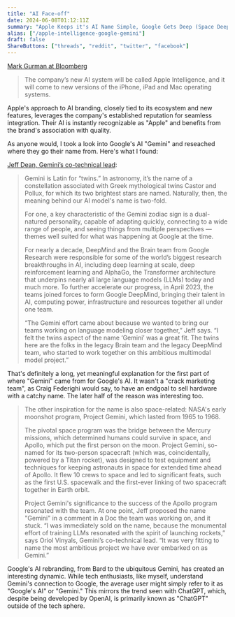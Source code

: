 ```yaml
---
title: "AI Face-off"
date: 2024-06-08T01:12:11Z
summary: "Apple Keeps it's AI Name Simple, Google Gets Deep (Space Deep)"
alias: ["/apple-intelligence-google-gemini"]
draft: false
ShareButtons: ["threads", "reddit", "twitter", "facebook"]
---
```


[Mark Gurman at Bloomberg](https://www.bloomberg.com/news/articles/2024-06-07/apple-wwdc-2024-what-to-expect-ai-ipados-18-macos-15-siri-updates-more?srnd=all)

> The company’s new AI system will be called Apple Intelligence, and it will come to new versions of the iPhone, iPad and Mac operating systems.

Apple's approach to AI branding, closely tied to its ecosystem and new features, leverages the company's established reputation for seamless integration. Their AI is instantly recognizable as "Apple" and benefits from the brand's association with quality.

As anyone would, I took a look into Google's AI "Gemini" and reseached where they go their name from. Here's what I found:

[Jeff Dean, Gemini’s co-technical lead](https://blog.google/technology/ai/google-gemini-ai-name-meaning/): 
> Gemini is Latin for “twins.” In astronomy, it’s the name of a constellation associated with Greek mythological twins Castor and Pollux, for which its two brightest stars are named. Naturally, then, the meaning behind our AI model's name is two-fold.
>
> For one, a key characteristic of the Gemini zodiac sign is a dual-natured personality, capable of adapting quickly, connecting to a wide range of people, and seeing things from multiple perspectives — themes well suited for what was happening at Google at the time.
>
> For nearly a decade, DeepMind and the Brain team from Google Research were responsible for some of the world’s biggest research breakthroughs in AI, including deep learning at scale, deep reinforcement learning and AlphaGo, the Transformer architecture that underpins nearly all large language models (LLMs) today and much more. To further accelerate our progress, in April 2023, the teams joined forces to form Google DeepMind, bringing their talent in AI, computing power, infrastructure and resources together all under one team.
>
> “The Gemini effort came about because we wanted to bring our teams working on language modeling closer together,” Jeff says. “I felt the twins aspect of the name ‘Gemini’ was a great fit. The twins here are the folks in the legacy Brain team and the legacy DeepMind team, who started to work together on this ambitious multimodal model project.”

That's definitely a long, yet meaningful explanation for the first part of where "Gemini" came from for Google's AI. It wasn't a "crack marketing team", as Craig Federighi would say, to have an endgoal to sell hardware with a catchy name. The later half of the reason was interesting too. 

> The other inspiration for the name is also space-related: NASA's early moonshot program, Project Gemini, which lasted from 1965 to 1968.
>
> The pivotal space program was the bridge between the Mercury missions, which determined humans could survive in space, and Apollo, which put the first person on the moon. Project Gemini, so-named for its two-person spacecraft (which was, coincidentally, powered by a Titan rocket), was designed to test equipment and techniques for keeping astronauts in space for extended time ahead of Apollo. It flew 10 crews to space and led to significant feats, such as the first U.S. spacewalk and the first-ever linking of two spacecraft together in Earth orbit.
>
> Project Gemini's significance to the success of the Apollo program resonated with the team. At one point, Jeff proposed the name "Gemini" in a comment in a Doc the team was working on, and it stuck. “I was immediately sold on the name, because the monumental effort of training LLMs resonated with the spirit of launching rockets,” says Oriol Vinyals, Gemini’s co-technical lead. “It was very fitting to name the most ambitious project we have ever embarked on as Gemini.”

Google's AI rebranding, from Bard to the ubiquitous Gemini, has created an interesting dynamic. While tech enthusiasts, like myself, understand Gemini's connection to Google, the average user might simply refer to it as "Google's AI" or "Gemini." This mirrors the trend seen with ChatGPT, which, despite being developed by OpenAI, is primarily known as "ChatGPT" outside of the tech sphere. 